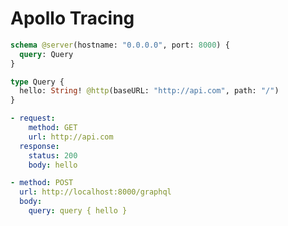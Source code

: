 # Apollo Tracing

```graphql @server
schema @server(hostname: "0.0.0.0", port: 8000) {
  query: Query
}

type Query {
  hello: String! @http(baseURL: "http://api.com", path: "/")
}
```

```yml @mock
- request:
    method: GET
    url: http://api.com
  response:
    status: 200
    body: hello
```

```yml @test
- method: POST
  url: http://localhost:8000/graphql
  body:
    query: query { hello }
```

